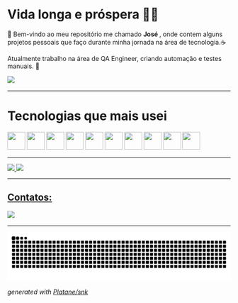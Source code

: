 

<!--
**Jose-augusto-git/Jose-augusto-git** is a ✨ _special_ ✨ repository because its `README.md` (this file) appears on your GitHub profile.

Here are some ideas to get you started:

- 🔭 I’m currently working on ...
- 🌱 I’m currently learning ...
- 👯 I’m looking to collaborate on ...
- 🤔 I’m looking for help with ...
- 💬 Ask me about ...
- 📫 How to reach me: ...
- 😄 Pronouns: ...
- ⚡ Fun fact: ...
-->

# Vida longa e próspera 🖖🏻

🐽 Bem-vindo ao meu repositório me chamado <b> José </b>, onde contem alguns projetos pessoais que faço durante minha jornada na área de tecnologia.☕

Atualmente trabalho na área de QA Engineer, criando automação e testes manuais. 🤖

<img src="https://media.giphy.com/media/QDjpIL6oNCVZ4qzGs7/giphy.gif?cid=790b7611hzen3wnyb5u5uqujlo9ji54ct0b8eu3yc68ssncl&ep=v1_gifs_search&rid=giphy.gif&ct=g">

------------------

# Tecnologias que mais usei  

<img loading="lazy" src="https://cdn.jsdelivr.net/gh/devicons/devicon@latest/icons/cypressio/cypressio-original.svg" width="40" height="40"/> <img loading="lazy" src="https://cdn.jsdelivr.net/gh/devicons/devicon@latest/icons/html5/html5-original.svg" width="40" height="40"/> <img loading="lazy" src="https://cdn.jsdelivr.net/gh/devicons/devicon@latest/icons/css3/css3-original.svg"  width="40" height="40"/> <img loading="lazy" src="https://cdn.jsdelivr.net/gh/devicons/devicon@latest/icons/python/python-original.svg"  width="40" height="40"/> <img loading="lazy" src="https://cdn.jsdelivr.net/gh/devicons/devicon@latest/icons/javascript/javascript-original.svg"   width="40" height="40"/> <img loading="lazy" src="https://cdn.jsdelivr.net/gh/devicons/devicon@latest/icons/php/php-original.svg"  width="40" height="40"/> <img loading="lazy" src="https://cdn.jsdelivr.net/gh/devicons/devicon@latest/icons/mysql/mysql-original-wordmark.svg"   width="40" height="40"/> <img loading="lazy" src="https://cdn.jsdelivr.net/gh/devicons/devicon@latest/icons/playwright/playwright-original.svg"   width="40" height="40"/> <img loading="lazy" src="https://cdn.jsdelivr.net/gh/devicons/devicon@latest/icons/typescript/typescript-original.svg"   width="40" height="40"/> <img loading="lazy" src="https://cdn.jsdelivr.net/gh/devicons/devicon@latest/icons/wordpress/wordpress-original.svg"  width="40" height="40"/>

---------------------------

<div>
<a href="https://github.com/Jose-augusto-git">
<img loading="lazy" height="180em" src="https://github-readme-stats.vercel.app/api/top-langs/?username=Jose-augusto-git&layout=compact&langs_count=7&theme=tokyonight"/>
<img loading="lazy" height="180em" src="https://github-readme-stats.vercel.app/api?username=Jose-augusto-git&show_icons=true&theme=tokyonight&include_all_commits=true&count_private=true"/>
</div>


---------------------------
## Contatos:

<div>
<a href="https://www.linkedin.com/in/jos%C3%A9-augusto-8a21921b1/" target="_blank"><img loading="lazy" src="https://img.shields.io/badge/-LinkedIn-%230077B5?style=for-the-badge&logo=linkedin&logoColor=white" target="_blank"></a>   
</div>



----------------------------------

<picture>
  <source media="(prefers-color-scheme: dark)" srcset="https://raw.githubusercontent.com/Jose-augusto-git/Jose-augusto-git/output/github-contribution-grid-snake-dark.svg">
  <source media="(prefers-color-scheme: light)" srcset="https://raw.githubusercontent.com/Jose-augusto-git/Jose-augusto-git/output/github-contribution-grid-snake.svg">
  <img alt="github contribution grid snake animation" src="https://raw.githubusercontent.com/Jose-augusto-git/Jose-augusto-git/output/github-contribution-grid-snake.svg">
</picture>

_generated with [Platane/snk](https://github.com/Platane/snk)_


